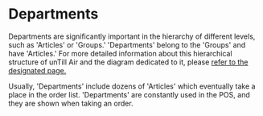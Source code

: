 # Departments

Departments are significantly important in the hierarchy of different levels, such as 'Articles' or 'Groups.' 'Departments' belong to the 'Groups' and have 'Articles.' For more detailed information about this hierarchical structure of unTill Air and the diagram dedicated to it, please [refer to the designated page.](../)

Usually, 'Departments' include dozens of 'Articles' which eventually take a place in the order list. 'Departments' are constantly used in the POS, and they are shown when taking an order.
